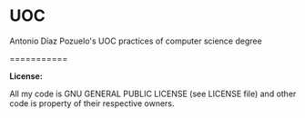 # UOC

<p>Antonio Díaz Pozuelo's UOC practices of computer science degree</p>
===========
<p><b> License: </b></p>
<p> All my code is GNU GENERAL PUBLIC LICENSE (see LICENSE file) and other code is property of their respective owners.</p>
        
